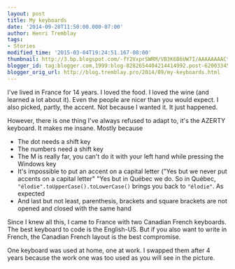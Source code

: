 ```yaml
---
layout: post
title: My keyboards
date: '2014-09-20T11:50:00.000-07:00'
author: Henri Tremblay
tags:
- Stories
modified_time: '2015-03-04T19:24:51.167-08:00'
thumbnail: http://3.bp.blogspot.com/-fY2VxprSWRM/VB3K6B6UW7I/AAAAAAAACtw/_WQQwYuMRQo/s72-c/IMAG0139.jpg
blogger_id: tag:blogger.com,1999:blog-8282654404214414992.post-6200334583868181768
blogger_orig_url: http://blog.tremblay.pro/2014/09/my-keyboards.html
---
```


I've lived in France for 14 years. I loved the food. I loved the wine (and learned a lot about it). Even the people are 
nicer than you would expect. I also picked, partly, the accent. Not because I wanted it. It just happened.

However, there is one thing I've always refused to adapt to, it's the AZERTY keyboard. It makes me insane. Mostly because

* The dot needs a shift key
* The numbers need a shift key
* The M is really far, you can't do it with your left hand while pressing the Windows key
* It's impossible to put an accent on a capital letter ("Yes but we never put accents on a capital letter" "Yes but in 
  Québec we do. So in Québec, `"élodie".toUpperCase().toLowerCase()` brings you back to `"élodie"`. As expected
* And last but not least, parenthesis, brackets and square brackets are not opened and closed with the same hand

Since I knew all this, I came to France with two Canadian French keyboards. The best keyboard to code is the English-US. 
But if you also want to write in French, the Canadian French layout is the best compromise.

One keyboard was used at home, one at work. I swapped them after 4 years because the work one was too used as you will 
see in the picture.

<a href="{{site.baseurl}}public/images{{page.url | replace:'.html','/'}}keyboard.jpg">
  <img src="{{site.baseurl}}public/images{{page.url | replace:'.html','/'}}keyboard.jpg" alt="Keyboard/>
</a>

Both are now in the same state. After 7 years I bought two new ones. Sadly, the quality was not the same. The keys were 
too harsh to press. So I've replaced my work keyboard with a Logitech K800. At home, I'm typing on my laptop.

I took the picture by nostalgia before coming back to Montreal and leaving the two well-used keyboards behind.
